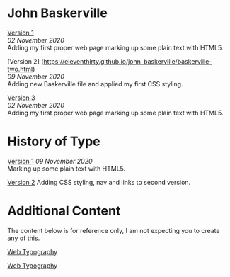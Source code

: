 John Baskerville
================
[Version 1](https://eleventhirty.github.io/john_baskerville/baskerville-one.html)   
*02 November 2020*  
Adding my first proper web page marking up some plain text with HTML5. 

[Version 2] (https://eleventhirty.github.io/john_baskerville/baskerville-two.html)   
*09 November 2020*  
Adding new Baskerville file and applied my first CSS styling. 

[Version 3](https://eleventhirty.github.io/john_baskerville/baskerville-three.html)   
*02 November 2020*  
Adding my first proper web page marking up some plain text with HTML5. 

History of Type
===============
[Version 1](https://eleventhirty.github.io/john_baskerville/history-one.html) 
*09 November 2020*  
Marking up some plain text with HTML5.

[Version 2](https://eleventhirty.github.io/john_baskerville/history-two.html) 
Adding CSS styling, nav and links to second version.

Additional Content
==================

The content below is for reference only, I am not expecting you to create any of this.

[Web Typography](https://eleventhirty.github.io/john_baskerville/typographic-details.html)  

[Web Typography](https://eleventhirty.github.io/john_baskerville/typographic-details.html)   

